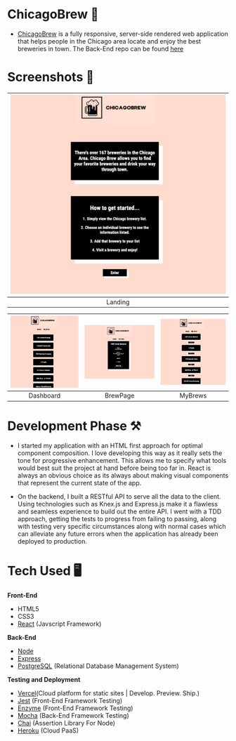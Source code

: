 # ChicagoBrew 🍺

- [ChicagoBrew](https://chicagobrew.vercel.app/) is a fully responsive, server-side rendered web application that helps people in the Chicago area locate and enjoy the best breweries in town. The Back-End repo can be found [here](https://github.com/oliviadavis593/ChicagoBrew-API)

# Screenshots 📸
| ![](src/img/cb-landing.png) |
|:---:|
|Landing|

| ![](src/img/cb-dashboard.png) | ![](src/img/cb-brewpage.png) | ![](src/img/cb-mybrews.png)
|:---:|:---:|:---:|
|Dashboard|BrewPage|MyBrews|


# Development Phase ⚒ 
- I started my application with an HTML first approach for optimal component composition. I love developing this way as it really sets the tone for progressive enhancement. This allows me to specify what tools would best suit the project at hand before being too far in. React is always an obvious choice as its always about making visual components that represent the current state of the app. 

- On the backend, I built a RESTful API to serve all the data to the client. Using technologies such as Knex.js and Express.js make it a flawless and seamless experience to build out the entire API. I went with a TDD approach, getting the tests to progress from failing to passing, along with testing very specific circumstances along with normal cases which can alleviate any future errors when the application has already been deployed to production.  

# Tech Used 🖥

**Front-End**
- HTML5
- CSS3 
- [React](https://reactjs.org/) (Javscript Framework)

**Back-End**
- [Node](https://nodejs.org/en/)
- [Express](https://expressjs.com/)
- [PostgreSQL](https://www.postgresql.org/) (Relational Database Management System)

**Testing and Deployment**
- [Vercel](https://vercel.com/)(Cloud platform for static sites | Develop. Preview. Ship.)
- [Jest](https://jestjs.io/) (Front-End Framework Testing)
- [Enzyme](https://github.com/enzymejs/enzyme) (Front-End Framework Testing)
- [Mocha](https://mochajs.org/) (Back-End Framework Testing)
- [Chai](https://www.chaijs.com/) (Assertion Library For Node)
- [Heroku](https://www.heroku.com/platform) (Cloud PaaS)
